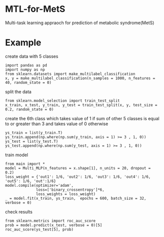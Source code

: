 # MTL-for-MetS
Multi-task learning appraoch for prediction of metabolic syndrome(MetS) 

# Example 
create data with 5 classes 
```
import pandas as pd
import numpy as np
from sklearn.datasets import make_multilabel_classification
x, y = make_multilabel_classification(n_samples = 1000, n_features = 40, random_state = 0)
```
split the data
```
from sklearn.model_selection import train_test_split
x_train, x_test, y_train, y_test = train_test_split(x, y, test_size = 0.2, random_state = 0)
```
create the 6th class which takes value of 1 if sum of other 5 classes is equal to or greater than 3 and takes value of 0 otherwise
```
ys_train = list(y_train.T)
ys_train.append(np.where(np.sum(y_train, axis = 1) >= 3 , 1, 0))
ys_test = list(y_test.T)
ys_test.append(np.where(np.sum(y_test, axis = 1) >= 3 , 1, 0))
```
train model 
```
from main import *
model = Multi_MLP(n_features = x.shape[1], n_units = 20, dropout = 0.2)
loss_weight = {'out1': 1/6, 'out2': 1/6, 'out3': 1/6, 'out4': 1/6, 'out5': 1/6, 'out':1/6}
model.compile(optimizer='adam', 
              loss=['binary_crossentropy']*6, 
              loss_weights = loss_weight)
_ = model.fit(x_train, ys_train,  epochs = 600, batch_size = 32, verbose = 0)
```
check results 
```
from sklearn.metrics import roc_auc_score
prob = model.predict(x_test, verbose = 0)[5]
roc_auc_score(ys_test[5], prob)
```
